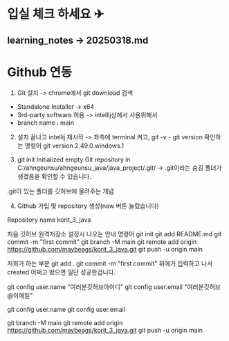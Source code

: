 # 입실 체크 하세요 ✈

## learning_notes -> 20250318.md

# Github 연동

1. Git 설치 -> chrome에서 git download 검색
- Standalone Installer -> x64
- 3rd-party software 허용 -> intellij상에서 사용위해서
- branch name : main

2. 설치 끝나고 intellij 재시작 -> 좌측에 terminal 켜고,
git -v - git version 확인하는 명령어
git version 2.49.0.windows.1

3. git init
Initialized empty Git repository in C:/ahngeunsu/ahngeunsu_java/java_project/.git/
-> .git이라는 숨김 폴더가 생겼음을 확인할 수 있습니다.

.git이 있는 폴더를 깃허브에 올려주는 개념

4. Github 가입 및 repository 생성(new 버튼 눌렀습니다)

Repository name
korit_3_java

처음 깃허브 원격저장소 설정시 나오는 안내 명령어
git init
git add README.md
git commit -m "first commit"
git branch -M main
git remote add origin https://github.com/maybeags/korit_3_java.git
git push -u origin main


저희가 하는 부분
git add .
git commit -m "first commit"
위에거 입력하고 나서 created 어쩌고 떴으면 일단 성공한겁니다.

git config user.name "여러분깃허브아이디"
git config user.email "여러분깃허브@이메일"

git config user.name
git config user.email


git branch -M main
git remote add origin https://github.com/maybeags/korit_3_java.git
git push -u origin main